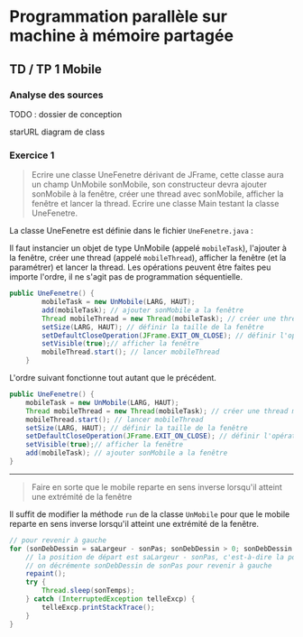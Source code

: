 # Programmation parallèle sur machine à mémoire partagée

##  TD / TP 1 Mobile

### Analyse des sources

TODO : dossier de conception

starURL diagram de class

### Exercice 1

> Ecrire une classe UneFenetre dérivant de JFrame, cette classe aura un champ UnMobile
sonMobile, son constructeur devra ajouter sonMobile à la fenêtre, créer une thread avec sonMobile,
afficher la fenêtre et lancer la thread. Ecrire une classe Main testant la classe UneFenetre. 

La classe UneFenetre est définie dans le fichier `UneFenetre.java` :

Il faut instancier un objet de type UnMobile (appelé `mobileTask`), l'ajouter à la fenêtre, créer une thread (appelé `mobileThread`), afficher la fenêtre (et la paramétrer) et lancer la thread.
Les opérations peuvent être faites peu importe l'ordre, il ne s'agit pas de programmation séquentielle.

```java
public UneFenetre() {
        mobileTask = new UnMobile(LARG, HAUT);
        add(mobileTask); // ajouter sonMobile a la fenêtre
        Thread mobileThread = new Thread(mobileTask); // créer une thread mobileThread avec sonMobile
        setSize(LARG, HAUT); // définir la taille de la fenêtre
        setDefaultCloseOperation(JFrame.EXIT_ON_CLOSE); // définir l'opération de fermeture par défaut
        setVisible(true);// afficher la fenêtre
        mobileThread.start(); // lancer mobileThread
    }
```

L'ordre suivant fonctionne tout autant que le précédent.

```java
public UneFenetre() {
    mobileTask = new UnMobile(LARG, HAUT);
    Thread mobileThread = new Thread(mobileTask); // créer une thread mobileThread avec sonMobile
    mobileThread.start(); // lancer mobileThread
    setSize(LARG, HAUT); // définir la taille de la fenêtre
    setDefaultCloseOperation(JFrame.EXIT_ON_CLOSE); // définir l'opération de fermeture par défaut
    setVisible(true);// afficher la fenêtre
    add(mobileTask); // ajouter sonMobile a la fenêtre
}
```
---
> Faire en sorte que le mobile reparte en sens inverse lorsqu'il atteint une extrémité de la fenêtre

Il suffit de modifier la méthode `run` de la classe `UnMobile` pour que le mobile reparte en sens inverse lorsqu'il atteint une extrémité de la fenêtre.

```java
// pour revenir à gauche
for (sonDebDessin = saLargeur - sonPas; sonDebDessin > 0; sonDebDessin -= sonPas) {
    // la position de départ est saLargeur - sonPas, c'est-à-dire la position d'arrêt de la première boucle,
    // on décrémente sonDebDessin de sonPas pour revenir à gauche
    repaint();
    try {
        Thread.sleep(sonTemps);
    } catch (InterruptedException telleExcp) {
        telleExcp.printStackTrace();
    }
}
```
